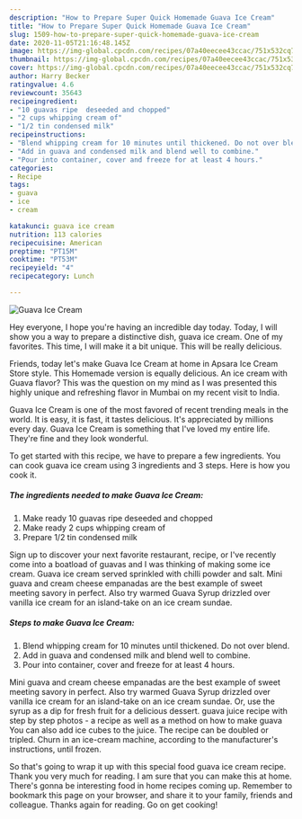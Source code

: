 ```yaml
---
description: "How to Prepare Super Quick Homemade Guava Ice Cream"
title: "How to Prepare Super Quick Homemade Guava Ice Cream"
slug: 1509-how-to-prepare-super-quick-homemade-guava-ice-cream
date: 2020-11-05T21:16:48.145Z
image: https://img-global.cpcdn.com/recipes/07a40eecee43ccac/751x532cq70/guava-ice-cream-recipe-main-photo.jpg
thumbnail: https://img-global.cpcdn.com/recipes/07a40eecee43ccac/751x532cq70/guava-ice-cream-recipe-main-photo.jpg
cover: https://img-global.cpcdn.com/recipes/07a40eecee43ccac/751x532cq70/guava-ice-cream-recipe-main-photo.jpg
author: Harry Becker
ratingvalue: 4.6
reviewcount: 35643
recipeingredient:
- "10 guavas ripe  deseeded and chopped"
- "2 cups whipping cream of"
- "1/2 tin condensed milk"
recipeinstructions:
- "Blend whipping cream for 10 minutes until thickened. Do not over blend."
- "Add in guava and condensed milk and blend well to combine."
- "Pour into container, cover and freeze for at least 4 hours."
categories:
- Recipe
tags:
- guava
- ice
- cream

katakunci: guava ice cream 
nutrition: 113 calories
recipecuisine: American
preptime: "PT15M"
cooktime: "PT53M"
recipeyield: "4"
recipecategory: Lunch

---
```



![Guava Ice Cream](https://img-global.cpcdn.com/recipes/07a40eecee43ccac/751x532cq70/guava-ice-cream-recipe-main-photo.jpg)

Hey everyone, I hope you're having an incredible day today. Today, I will show you a way to prepare a distinctive dish, guava ice cream. One of my favorites. This time, I will make it a bit unique. This will be really delicious.

Friends, today let&#39;s make Guava Ice Cream at home in Apsara Ice Cream Store style. This Homemade version is equally delicious. An ice cream with Guava flavor? This was the question on my mind as I was presented this highly unique and refreshing flavor in Mumbai on my recent visit to India.

Guava Ice Cream is one of the most favored of recent trending meals in the world. It is easy, it is fast, it tastes delicious. It's appreciated by millions every day. Guava Ice Cream is something that I've loved my entire life. They're fine and they look wonderful.


To get started with this recipe, we have to prepare a few ingredients. You can cook guava ice cream using 3 ingredients and 3 steps. Here is how you cook it.

<!--inarticleads1-->

##### The ingredients needed to make Guava Ice Cream:

1. Make ready 10 guavas ripe  deseeded and chopped
1. Make ready 2 cups whipping cream of
1. Prepare 1/2 tin condensed milk


Sign up to discover your next favorite restaurant, recipe, or I&#39;ve recently come into a boatload of guavas and I was thinking of making some ice cream. Guava ice cream served sprinkled with chilli powder and salt. Mini guava and cream cheese empanadas are the best example of sweet meeting savory in perfect. Also try warmed Guava Syrup drizzled over vanilla ice cream for an island-take on an ice cream sundae. 

<!--inarticleads2-->

##### Steps to make Guava Ice Cream:

1. Blend whipping cream for 10 minutes until thickened. Do not over blend.
1. Add in guava and condensed milk and blend well to combine.
1. Pour into container, cover and freeze for at least 4 hours.


Mini guava and cream cheese empanadas are the best example of sweet meeting savory in perfect. Also try warmed Guava Syrup drizzled over vanilla ice cream for an island-take on an ice cream sundae. Or, use the syrup as a dip for fresh fruit for a delicious dessert. guava juice recipe with step by step photos - a recipe as well as a method on how to make guava You can also add ice cubes to the juice. The recipe can be doubled or tripled. Churn in an ice-cream machine, according to the manufacturer&#39;s instructions, until frozen. 

So that's going to wrap it up with this special food guava ice cream recipe. Thank you very much for reading. I am sure that you can make this at home. There's gonna be interesting food in home recipes coming up. Remember to bookmark this page on your browser, and share it to your family, friends and colleague. Thanks again for reading. Go on get cooking!
